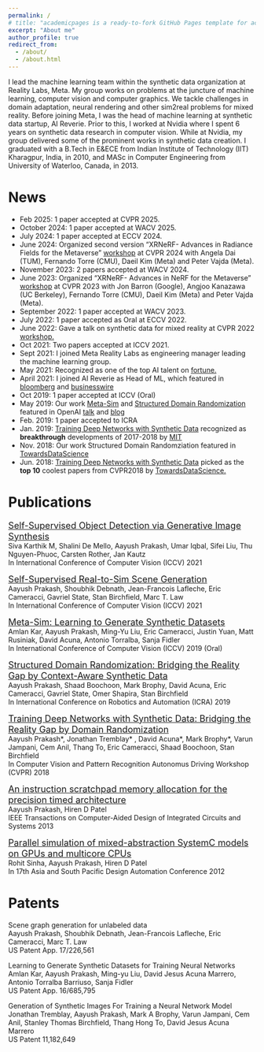 ```yaml
---
permalink: /
# title: "academicpages is a ready-to-fork GitHub Pages template for academic personal websites"
excerpt: "About me"
author_profile: true
redirect_from:
  - /about/
  - /about.html
---
```



I lead the machine learning team within the synthetic data organization at Reality Labs, Meta. My group works on problems at the juncture of machine learning, computer vision and computer graphics. We tackle challenges in domain adaptation, neural rendering and other sim2real problems for mixed reality. Before joining Meta, I was the head of machine learning at synthetic data startup, AI Reverie. Prior to this, I worked at Nvidia where I spent 6 years on synthetic data research in computer vision. While at Nvidia, my group delivered some of the prominent works in synthetic data creation. I graduated with a B.Tech in E&ECE from Indian Institute of Technology (IIT) Kharagpur, India, in 2010, and MASc in Computer Engineering from University of Waterloo, Canada, in 2013.

<!-- I'm a senior researcher, part of Toronto AI lab, NVIDIA. My research interests lie at the juncture of machine learning, computer vision and computer graphics. Specifically, I work on sim-to-real problems for perception. I want to train effective real world models from simulation. Prior to NVIDIA, I was part of IBM Labs, Toronto, where I worked on *Compilers* - another area I've been interested in the past.
I graduated with a B.Tech in *Electronics and Electrical Communication Engineering* from Indian Institute of Technology (IIT) Kharagpur, India, in 2010, and MASc in *Computer Engineering* from University of Waterloo, Canada, in 2013. -->
<!-- I graduated from Indian Institute of Technology (IIT) Kharagpur, India, with a B.Tech in *Electronics and Electrical Communication Engineering* in 2010, and from University of Waterloo, Canada, with an MASc in *Computer Engineering* in 2013. -->

News
======
* Feb 2025: 1 paper accepted at CVPR 2025.
* October 2024: 1 paper accepted at WACV 2025.
* July 2024: 1 paper accepted at ECCV 2024.
* June 2024: Organized second version “XRNeRF- Advances in Radiance Fields for the Metaverse” [workshop](https://sites.google.com/view/xrnerf/) at CVPR 2024 with Angela Dai (TUM), Fernando Torre (CMU), Daeil Kim (Meta) and Peter Vajda (Meta).
* November 2023: 2 papers accepted at WACV 2024.
* June 2023: Organized “XRNeRF- Advances in NeRF for the Metaverse” [workshop](https://sites.google.com/view/xrnerf/) at CVPR 2023 with Jon Barron (Google), Angjoo Kanazawa (UC Berkeley), Fernando Torre (CMU), Daeil Kim (Meta) and Peter Vajda (Meta).
* September 2022: 1 paper accepted at WACV 2023.
* July 2022: 1 paper accepted as Oral at ECCV 2022.
* June 2022: Gave a talk on synthetic data for mixed reality at CVPR 2022 [workshop.](https://motchallenge.net/workshops/bmtt2022/index.html)
* Oct 2021: Two papers accepted at ICCV 2021.
* Sept 2021: I joined Meta Reality Labs as engineering manager leading the machine learning group.
* May 2021: Recognized as one of the top AI talent on [fortune.](https://archive.ph/rYF5y)
* April 2021: I joined AI Reverie as Head of ML, which featured in [bloomberg](https://www.bloomberg.com/press-releases/2021-04-13/ai-reverie-appoints-former-nvidia-deep-learning-guru-aayush-prakash-as-head-of-machine-learning) and [businesswire](https://www.businesswire.com/news/home/20210413005853/en/AI.Reverie-Appoints-Former-NVIDIA-Deep-Learning-Guru-Aayush-Prakash-as-Head-of-Machine-Learning)
* Oct 2019: 1 paper accepted at ICCV (Oral)
* May 2019: Our work [Meta-Sim](https://arxiv.org/pdf/1904.11621.pdf) and [Structured Domain Randomization](https://arxiv.org/pdf/1810.10093.pdf) featured in OpenAI [talk](http://josh-tobin.com/assets/pdf/BeyondDomainRandomization_Tobin_RSS19.pdf) and [blog](https://lilianweng.github.io/lil-log/2019/05/05/domain-randomization.html)
* Feb. 2019: 1 paper accepted to ICRA
* Jan. 2019: [Training Deep Networks with Synthetic Data](https://arxiv.org/pdf/1804.06516.pdf) recognized as **breakthrough** developments of 2017-2018 by [MIT](https://www.youtube.com/watch?v=53YvP6gdD7U&list=PLrAXtmErZgOeiKm4sgNOknGvNjby9efdf&index=4&t=1373s)
* Nov. 2018: Our work Structured Domain Randomziation featured in [TowardsDataScience](https://towardsdatascience.com/the-startling-power-of-synthetic-data-604aadb78c9d)
* Jun. 2018:	[Training Deep Networks with Synthetic Data](https://arxiv.org/pdf/1804.06516.pdf) picked as the **top 10** coolest papers from CVPR2018 by [TowardsDataScience.](https://towardsdatascience.com/the-10-coolest-papers-from-cvpr-2018-11cb48585a49)

Publications
======
<span style="font-size:1.3em;">[Self-Supervised Object Detection via Generative Image Synthesis
](https://openaccess.thecvf.com/content/ICCV2021/papers/Mustikovela_Self-Supervised_Object_Detection_via_Generative_Image_Synthesis_ICCV_2021_paper.pdf)</span><br/>
<span style="font-size:1em;"> Siva Karthik M, Shalini De Mello, Aayush Prakash, Umar Iqbal, Sifei Liu, Thu Nguyen-Phuoc, Carsten Rother, Jan Kautz</span><br/>
<span >In International Conference of Computer Vision (ICCV) 2021 </span>

<span style="font-size:1.3em;">[Self-Supervised Real-to-Sim Scene Generation
](https://openaccess.thecvf.com/content/ICCV2021/papers/Prakash_Self-Supervised_Real-to-Sim_Scene_Generation_ICCV_2021_paper.pdf)</span><br/>
<span style="font-size:1em;">Aayush Prakash, Shoubhik Debnath, Jean-Francois Lafleche, Eric Cameracci, Gavriel State, Stan Birchfield, Marc T. Law</span><br/>
<span >In International Conference of Computer Vision (ICCV) 2021 </span>

<span style="font-size:1.3em;">[Meta-Sim: Learning to Generate Synthetic Datasets](https://arxiv.org/pdf/1904.11621.pdf)</span><br/>
<span style="font-size:1em;">Amlan Kar, Aayush Prakash, Ming-Yu Liu, Eric Cameracci, Justin Yuan, Matt Rusiniak, David Acuna, Antonio Torralba, Sanja Fidler</span><br/>
<span > In International Conference of Computer Vision (ICCV) 2019 (Oral) </span>


<span style="font-size:1.3em;">[Structured Domain Randomization: Bridging the Reality Gap by Context-Aware Synthetic Data](https://arxiv.org/pdf/1810.10093.pdf)</span><br/>
<span style="font-size:1em;">Aayush Prakash, Shaad Boochoon, Mark Brophy, David Acuna, Eric Cameracci, Gavriel State, Omer Shapira, Stan Birchfield</span><br/>
<span > In International Conference on Robotics and Automation (ICRA) 2019 </span>


<span style="font-size:1.3em;">[Training Deep Networks with Synthetic Data: Bridging the Reality Gap by Domain Randomization](https://arxiv.org/pdf/1804.06516.pdf)</span><br/>
<span style="font-size:1em;">Aayush Prakash*, Jonathan Tremblay* , David Acuna*, Mark Brophy*, Varun Jampani, Cem Anil, Thang To, Eric Cameracci, Shaad Boochoon, Stan Birchfield</span><br/>
<span > In Computer Vision and Pattern Recognition Autonomus Driving Workshop (CVPR) 2018 </span>


<span style="font-size:1.3em;">[An instruction scratchpad memory allocation for the precision timed architecture](https://ieeexplore.ieee.org/abstract/document/6176553)</span><br/>
<span style="font-size:1em;">Aayush Prakash, Hiren D Patel</span><br/>
<span > IEEE Transactions on Computer-Aided Design of Integrated Circuits and Systems 2013 </span>

<span style="font-size:1.3em;">[Parallel simulation of mixed-abstraction SystemC models on GPUs and multicore CPUs](https://ieeexplore.ieee.org/abstract/document/6164991)</span><br/>
<span style="font-size:1em;">Rohit Sinha, Aayush Prakash, Hiren D Patel</span><br/>
<span > In 17th Asia and South Pacific Design Automation Conference 2012 </span>






Patents
======
<span style="font-size:1.0em;">Scene graph generation for unlabeled data</span><br/>
<span style="font-size:1em;">Aayush Prakash, Shoubhik Debnath, Jean-Francois Lafleche, Eric Cameracci, Marc T. Law </span><br/>
<span >US Patent App. 17/226,561</span>

<span style="font-size:1.0em;">Learning to Generate Synthetic Datasets for Training Neural Networks</span><br/>
<span style="font-size:1em;">Amlan Kar, Aayush Prakash, Ming-yu Liu, David Jesus Acuna Marrero, Antonio Torralba Barriuso, Sanja Fidler </span><br/>
<span >US Patent App. 16/685,795 </span>


<span style="font-size:1.0em;">Generation of Synthetic Images For Training a Neural Network Model</span><br/>
<span style="font-size:1em;">Jonathan Tremblay, Aayush Prakash, Mark A Brophy, Varun Jampani, Cem Anil, Stanley Thomas Birchfield, Thang Hong To, David Jesus Acuna Marrero</span><br/>
<span > US Patent 11,182,649  </span>
